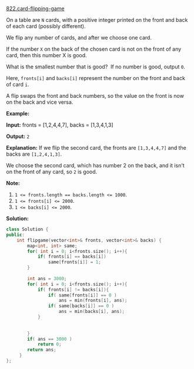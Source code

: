 [822.card-flipping-game](https://leetcode.com/problems/card-flipping-game/)  

On a table are `N` cards, with a positive integer printed on the front and back of each card (possibly different).

We flip any number of cards, and after we choose one card. 

If the number `X` on the back of the chosen card is not on the front of any card, then this number X is good.

What is the smallest number that is good?  If no number is good, output `0`.

Here, `fronts[i]` and `backs[i]` represent the number on the front and back of card `i`. 

A flip swaps the front and back numbers, so the value on the front is now on the back and vice versa.

**Example:**

  
**Input:** fronts = \[1,2,4,4,7\], backs = \[1,3,4,1,3\]
  
**Output:** `2`
  
**Explanation:** If we flip the second card, the fronts are `[1,3,4,4,7]` and the backs are `[1,2,4,1,3]`.
  
We choose the second card, which has number 2 on the back, and it isn't on the front of any card, so `2` is good.

**Note:**

1.  `1 <= fronts.length == backs.length <= 1000`.
2.  `1 <= fronts[i] <= 2000`.
3.  `1 <= backs[i] <= 2000`.  



**Solution:**  

```cpp
class Solution {
public:
    int flipgame(vector<int>& fronts, vector<int>& backs) {
        map<int, int> same;
        for( int i = 0; i<fronts.size(); i++){
            if( fronts[i] == backs[i])
                same[fronts[i]] = 1;
        }
        
        int ans = 3000;
        for( int i = 0; i<fronts.size(); i++){
            if( fronts[i] != backs[i]){
                if( same[fronts[i]] == 0 )
                    ans = min(fronts[i], ans);
                if( same[backs[i]] == 0 )
                    ans = min(backs[i], ans);
            }
            
                
        }
        if( ans == 3000 )
            return 0;
        return ans;
     }
};
```
      